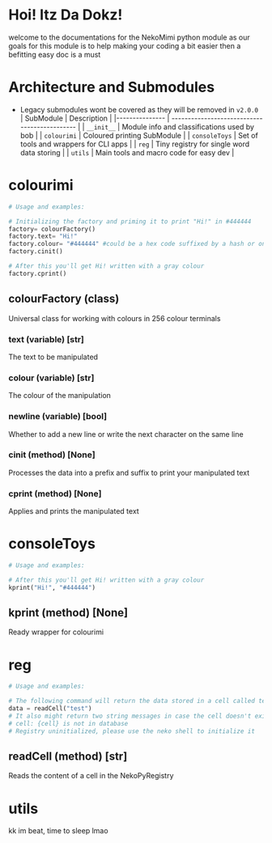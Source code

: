 # Hoi! Itz Da Dokz!  
welcome to the documentations for the NekoMimi python module 
as our goals for this module is to help making your coding a bit easier then a befitting easy doc is a must  

# Architecture and Submodules  
* Legacy submodules wont be covered as they will be removed in `v2.0.0`  
| SubModule      | Description                                   |
|--------------- | --------------------------------------------- |
|   `__init__`   | Module info and classifications used by bob   |
|   `colourimi`  | Coloured printing SubModule                   |
|  `consoleToys` | Set of tools and wrappers for CLI apps        |
|     `reg`      | Tiny registry for single word data storing    |
|    `utils`     | Main tools and macro code for easy dev        |


# colourimi  
```python
# Usage and examples:

# Initializing the factory and priming it to print "Hi!" in #444444
factory= colourFactory()
factory.text= "Hi!"
factory.colour= "#444444" #could be a hex code suffixed by a hash or one of the 256 color values with no hash
factory.cinit()

# After this you'll get Hi! written with a gray colour
factory.cprint()
```
## colourFactory (class)  
Universal class for working with colours in 256 colour terminals  
### text (variable) [str]  
The text to be manipulated  
### colour (variable) [str]  
The colour of the manipulation  
### newline (variable) [bool]  
Whether to add a new line or write the next character on the same line  
### cinit (method) [None]  
Processes the data into a prefix and suffix to print your manipulated text  
### cprint (method) [None]  
Applies and prints the manipulated text  

# consoleToys  
```python
# Usage and examples:

# After this you'll get Hi! written with a gray colour
kprint("Hi!", "#444444")
```
## kprint (method) [None]  
Ready wrapper for colourimi  

# reg  
```python
# Usage and examples:

# The following command will return the data stored in a cell called test
data = readCell("test")
# It also might return two string messages in case the cell doesn't exist or the registry isn't initialized:
# cell: {cell} is not in database
# Registry uninitialized, please use the neko shell to initialize it
```
## readCell (method) [str]  
Reads the content of a cell in the NekoPyRegistry  

# utils  
kk im beat, time to sleep lmao  
